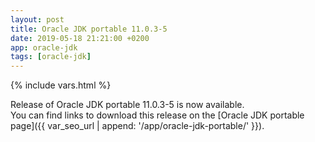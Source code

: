 ```yaml
---
layout: post
title: Oracle JDK portable 11.0.3-5
date: 2019-05-18 21:21:00 +0200
app: oracle-jdk
tags: [oracle-jdk]
---
```

{% include vars.html %}

Release of Oracle JDK portable 11.0.3-5 is now available.<br />
You can find links to download this release on the [Oracle JDK portable page]({{ var_seo_url | append: '/app/oracle-jdk-portable/' }}).